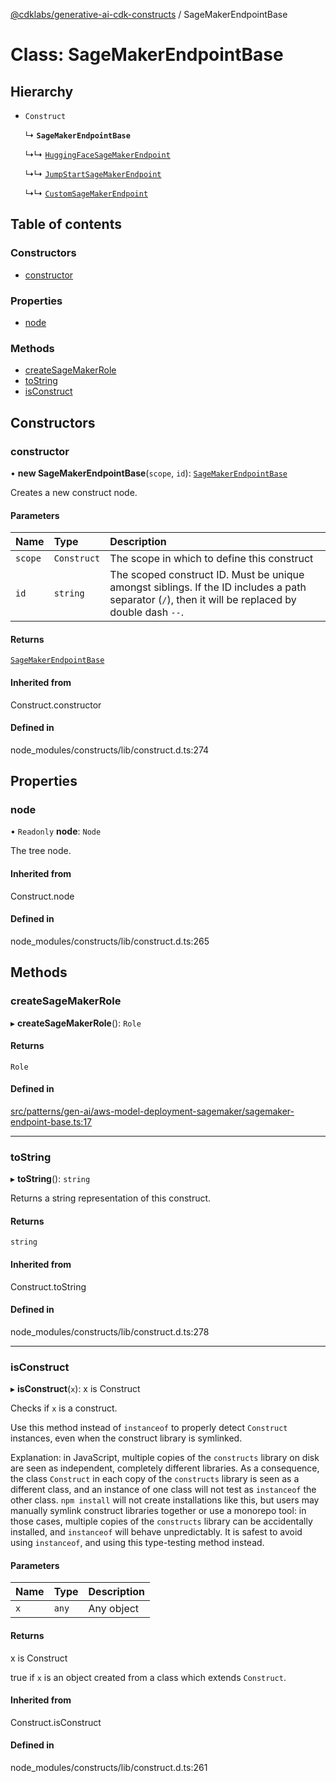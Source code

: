 [@cdklabs/generative-ai-cdk-constructs](../README.md) / SageMakerEndpointBase

# Class: SageMakerEndpointBase

## Hierarchy

- `Construct`

  ↳ **`SageMakerEndpointBase`**

  ↳↳ [`HuggingFaceSageMakerEndpoint`](HuggingFaceSageMakerEndpoint.md)

  ↳↳ [`JumpStartSageMakerEndpoint`](JumpStartSageMakerEndpoint.md)

  ↳↳ [`CustomSageMakerEndpoint`](CustomSageMakerEndpoint.md)

## Table of contents

### Constructors

- [constructor](SageMakerEndpointBase.md#constructor)

### Properties

- [node](SageMakerEndpointBase.md#node)

### Methods

- [createSageMakerRole](SageMakerEndpointBase.md#createsagemakerrole)
- [toString](SageMakerEndpointBase.md#tostring)
- [isConstruct](SageMakerEndpointBase.md#isconstruct)

## Constructors

### constructor

• **new SageMakerEndpointBase**(`scope`, `id`): [`SageMakerEndpointBase`](SageMakerEndpointBase.md)

Creates a new construct node.

#### Parameters

| Name | Type | Description |
| :------ | :------ | :------ |
| `scope` | `Construct` | The scope in which to define this construct |
| `id` | `string` | The scoped construct ID. Must be unique amongst siblings. If the ID includes a path separator (`/`), then it will be replaced by double dash `--`. |

#### Returns

[`SageMakerEndpointBase`](SageMakerEndpointBase.md)

#### Inherited from

Construct.constructor

#### Defined in

node_modules/constructs/lib/construct.d.ts:274

## Properties

### node

• `Readonly` **node**: `Node`

The tree node.

#### Inherited from

Construct.node

#### Defined in

node_modules/constructs/lib/construct.d.ts:265

## Methods

### createSageMakerRole

▸ **createSageMakerRole**(): `Role`

#### Returns

`Role`

#### Defined in

[src/patterns/gen-ai/aws-model-deployment-sagemaker/sagemaker-endpoint-base.ts:17](https://github.com/jstrunk/generative-ai-cdk-constructs/blob/29ef990/src/patterns/gen-ai/aws-model-deployment-sagemaker/sagemaker-endpoint-base.ts#L17)

___

### toString

▸ **toString**(): `string`

Returns a string representation of this construct.

#### Returns

`string`

#### Inherited from

Construct.toString

#### Defined in

node_modules/constructs/lib/construct.d.ts:278

___

### isConstruct

▸ **isConstruct**(`x`): x is Construct

Checks if `x` is a construct.

Use this method instead of `instanceof` to properly detect `Construct`
instances, even when the construct library is symlinked.

Explanation: in JavaScript, multiple copies of the `constructs` library on
disk are seen as independent, completely different libraries. As a
consequence, the class `Construct` in each copy of the `constructs` library
is seen as a different class, and an instance of one class will not test as
`instanceof` the other class. `npm install` will not create installations
like this, but users may manually symlink construct libraries together or
use a monorepo tool: in those cases, multiple copies of the `constructs`
library can be accidentally installed, and `instanceof` will behave
unpredictably. It is safest to avoid using `instanceof`, and using
this type-testing method instead.

#### Parameters

| Name | Type | Description |
| :------ | :------ | :------ |
| `x` | `any` | Any object |

#### Returns

x is Construct

true if `x` is an object created from a class which extends `Construct`.

#### Inherited from

Construct.isConstruct

#### Defined in

node_modules/constructs/lib/construct.d.ts:261
